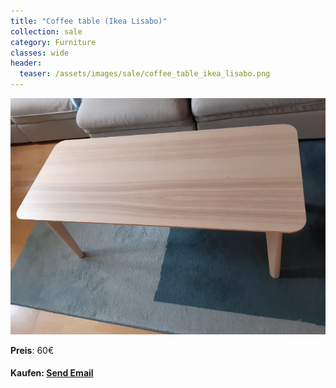 ```yaml
---
title: "Coffee table (Ikea Lisabo)"
collection: sale
category: Furniture
classes: wide
header: 
  teaser: /assets/images/sale/coffee_table_ikea_lisabo.png
---
```




<a href="">
  <img src="/assets/images/sale/coffee_table_ikea_lisabo.png" alt="Coffee table (Ikea Lisabo)">
</a>

**Preis**: 60€


#### Kaufen: <a href = "mailto:digitaldasler@gmail.com?subject=Coffee table (Ikea Lisabo)">Send Email</a>

